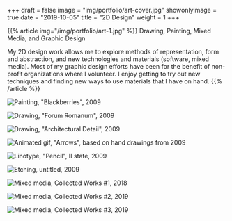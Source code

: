 +++
draft = false
image = "img/portfolio/art-cover.jpg"
showonlyimage = true
date = "2019-10-05"
title = "2D Design"
weight = 1
+++

{{% article img="/img/portfolio/art-1.jpg" %}}
Drawing, Painting, Mixed Media, and Graphic Design

My 2D design work allows me to explore methods of representation, form and abstraction, and new technologies and materials (software, mixed media).  Most of my graphic design efforts have been for the benefit of non-profit organizations where I volunteer.  I enjoy getting to try out new techniques and finding new ways to use materials that I have on hand.
{{% /article %}}

![Painting, "Blackberries", 2009](/img/portfolio/art-4.jpg)

![Drawing, "Forum Romanum", 2009](/img/portfolio/art-2.jpg)

![Drawing, "Architectural Detail", 2009](/img/portfolio/art-3.jpg)

![Animated gif, "Arrows", based on hand drawings from 2009](/img/portfolio/art-5.jpg)

![Linotype, "Pencil", II state, 2009](/img/portfolio/art-6.jpg)

![Etching, untitled, 2009](/img/portfolio/art-7.jpg)

![Mixed media, Collected Works #1, 2018](/img/portfolio/art-8.jpg)

![Mixed media, Collected Works #2, 2019](/img/portfolio/art-9.jpg)

![Mixed media, Collected Works #3, 2019](/img/portfolio/art-10.jpg)

